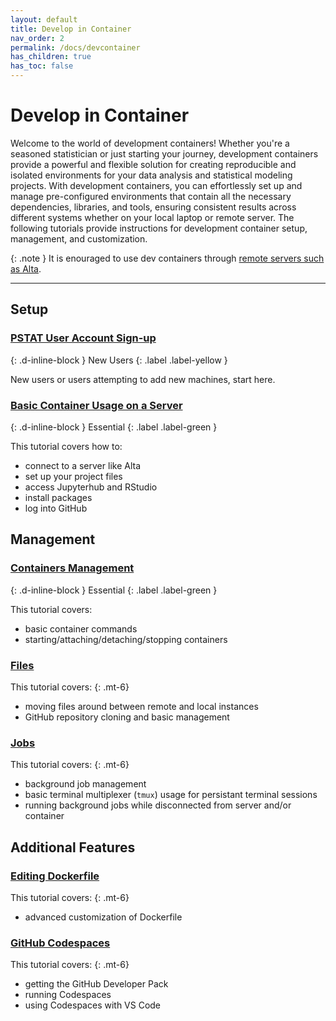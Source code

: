 ```yaml
---
layout: default
title: Develop in Container
nav_order: 2
permalink: /docs/devcontainer
has_children: true
has_toc: false
---
```


# Develop in Container

Welcome to the world of development containers! Whether you're a seasoned statistician or just starting your journey, development containers provide a powerful and flexible solution for creating reproducible and isolated environments for your data analysis and statistical modeling projects. With development containers, you can effortlessly set up and manage pre-configured environments that contain all the necessary dependencies, libraries, and tools, ensuring consistent results across different systems whether on your local laptop or remote server.  The following tutorials provide instructions for development container setup, management, and customization.

{: .note }
It is enouraged to use dev containers through [remote servers such as Alta](/docs/computing/department-sources#alta).

----

## Setup 

### [PSTAT User Account Sign-up](/docs/devcontainer/new-accounts)
{: .d-inline-block }
New Users
{: .label .label-yellow }

New users or users attempting to add new machines, start here.

### [Basic Container Usage on a Server](/docs/devcontainer/basic-usage/)
{: .d-inline-block }
Essential
{: .label .label-green }

This tutorial covers how to:
- connect to a server like Alta
- set up your project files
- access Jupyterhub and RStudio
- install packages
- log into GitHub

<!-- ## Initial Setup

### 1. [SSH Setup](/docs/devcontainer/ssh-setup/)
{: .d-inline-block }
Essential
{: .label .label-green }

This tutorial covers how to:
- set up SSH keys
- manage keys 
- connect to remote servers via terminal
- set up GitHub SSH keys for repository access

### 2. [VS Code Setup](/docs/devcontainer/vscode-setup/)
{: .d-inline-block }
Essential
{: .label .label-green }

This tutorial covers:
- basic VS Code configuration 
- connecting to remote servers via VS Code 
- customizing languages, packages, and system through Dockerfile templates
- initial dev container setup

### 3. [Local Setup](/docs/devcontainer/local-setup/) 
{: .d-inline-block }
Optional
{: .label }
{: .d-inline-block }

This tutorial covers:
- local Docker installation
- Docker configuration -->

## Management

### [Containers Management](/docs/devcontainer/container-management/)
{: .d-inline-block }
Essential
{: .label .label-green }

This tutorial covers:
- basic container commands
- starting/attaching/detaching/stopping containers

### [Files](/docs/devcontainer/file-management/)

This tutorial covers:
{: .mt-6}
- moving files around between remote and local instances
- GitHub repository cloning and basic management

### [Jobs](/docs/devcontainer/job-management/)

This tutorial covers:
{: .mt-6}
- background job management
- basic terminal multiplexer (`tmux`) usage for persistant terminal sessions
- running background jobs while disconnected from server and/or container

## Additional Features

### [Editing Dockerfile](/docs/devcontainer/editing-dockerfile/)

This tutorial covers:
{: .mt-6}
- advanced customization of Dockerfile

### [GitHub Codespaces](/docs/devcontainer/github-codespaces/)

This tutorial covers:
{: .mt-6}
- getting the GitHub Developer Pack
- running Codespaces
- using Codespaces with VS Code
